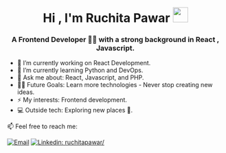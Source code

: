 <h1 align="center"><b>Hi , I'm Ruchita Pawar </b><img src="https://media.giphy.com/media/hvRJCLFzcasrR4ia7z/giphy.gif" width="35"></h1>

<h3 align="center"> A Frontend Developer 👩‍💻 with a strong background in React , Javascript. </h3>

- 🔭 I’m currently working on React Development.
- 🌱 I’m currently learning Python and DevOps.
- 💬 Ask me about: React, Javascript, and PHP.
- 💪🏼 Future Goals: Learn more technologies - Never stop creating new ideas.
- ⚡ My interests: Frontend development.
- 💻 Outside tech: Exploring new places 🌴.

📫  Feel free to reach me: 

[![Email](https://img.shields.io/badge/Email-%40ruchitapawar4@gmail.com%20-blue)](mailto:ruchitapawar4@gmail.com?)
[![Linkedin: ruchitapawar/](https://img.shields.io/badge/-RuchitaPawar-blue?style=flat-square&logo=Linkedin&logoColor=white&link=https://www.linkedin.com/in/ruchitapawar/)](https://www.linkedin.com/in/ruchitapawar/)
